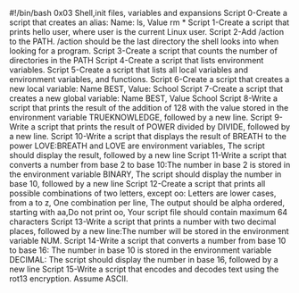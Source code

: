 #!/bin/bash
0x03 Shell,init files, variables and expansions
Script 0-Create a script that creates an alias: Name: ls, Value rm *
Script 1-Create a script that prints hello user, where user is the current Linux user.
Script 2-Add /action to the PATH. /action should be the last directory the shell looks into when looking for a program.
Script 3-Create a script that counts the number of directories in the PATH
Script 4-Create a script that lists environment variables.
Script 5-Create a script that lists all local variables and environment variables, and functions.
Script 6-Create a script that creates a new local variable: Name BEST, Value: School
Script 7-Create a script that creates a new global variable: Name BEST, Value School
Script 8-Write a script that prints the result of the addition of 128 with the value stored in the environment variable TRUEKNOWLEDGE, followed by a new line.
Script 9-Write a script that prints the result of POWER divided by DIVIDE, followed by a new line.
Script 10-Write a script that displays the result of BREATH to the power LOVE:BREATH and LOVE are environment variables, The script should display the result, followed by a new line
Script 11-Write a script that converts a number from base 2 to base 10:The number in base 2 is stored in the environment variable BINARY, The script should display the number in base 10, followed by a new line
Script 12-Create a script that prints all possible combinations of two letters, except oo: Letters are lower cases, from a to z, One combination per line, The output should be alpha ordered, starting with aa,Do not print oo, Your script file should contain maximum 64 characters
Script 13-Write a script that prints a number with two decimal places, followed by a new line:The number will be stored in the environment variable NUM.
Script 14-Write a script that converts a number from base 10 to base 16: The number in base 10 is stored in the environment variable DECIMAL: The script should display the number in base 16, followed by a new line
Script 15-Write a script that encodes and decodes text using the rot13 encryption. Assume ASCII.
